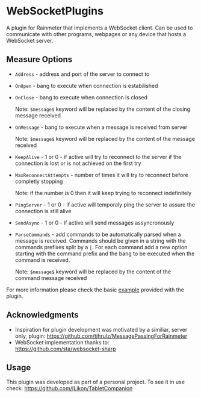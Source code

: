 # WebSocketPlugins
A plugin for Rainmeter that implements a WebSocket client. Can be used to communicate with other programs, webpages or any device that hosts a WebSocket server.

## Measure Options
 - `Address` - address and port of the server to connect to
 - `OnOpen` - bang to execute when connection is estabilished
 - `OnClose` - bang to execute when connection is closed
 
	Note: `$message$` keyword will be replaced by the content of the closing message received 
 - `OnMessage` - bang to execute when a message is received from server
 
 	Note: `$message$` keyword will be replaced by the content of the message received 
 - `KeepAlive` - 1 or 0 - if active will try to reconnect to the server if the connection is lost or is not achieved on the first try
 - `MaxReconnectAttempts` - number of times it will try to reconnect before completly stopping 
 
 	Note: if the number is 0 then it will keep trying to reconnect indefinitely 
 - `PingServer` - 1 or 0 - if active will temporaly ping the server to assure the connection is still alive
 - `SendAsync` - 1 or 0 - if active will send messages assyncronously
 - `ParseCommands` - add commands to be automatically parsed when a message is received. Commands should be given in a string with the commands prefixes split by a `|`. For each command add a new option starting with the command prefix and the bang to be executed when the command is received.

	Note: `$message$` keyword will be replaced by the content of the command message received 
	
For more information please check the basic [example](Examples/Example.ini) provided with the plugin.
 
## Acknowledgments
 - Inspiration for plugin development was motivated by a similiar, server only, plugin:
 https://github.com/tjhrulz/MessagePassingForRainmeter
 - WebSocket implementation thanks to:
 https://github.com/sta/websocket-sharp
 
## Usage
This plugin was developed as part of a personal project. To see it in use check:
https://github.com/ILikon/TabletCompanion

